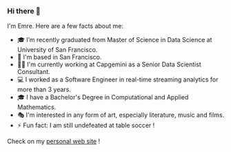 ### Hi there 👋  

I'm Emre. Here are a few facts about me:

- 🎓  I’m recently graduated from Master of Science in Data Science at University of San Francisco.
- 📍  I'm based in San Francisco.
- 👨‍💻  I'm currently working at Capgemini as a Senior Data Scientist Consultant.
- 💻  I worked as a Software Engineer in real-time streaming analytics for more than 3 years.
- 🎓  I have a Bachelor's Degree in Computational and Applied Mathematics.
- 🎭  I'm interested in any form of art, especially literature, music and films.
- ⚡  Fun fact: I am still undefeated at table soccer !

Check on my [personal web site](https://www.okcular.com.tr) !

<!--
**emreokcular/emreokcular** is a ✨ _special_ ✨ repository because its `README.md` (this file) appears on your GitHub profile.

Here are some ideas to get you started:

- 🔭 I’m currently working on ...
- 🌱 I’m currently learning ...
- 👯 I’m looking to collaborate on ...
- 🤔 I’m looking for help with ...
- 💬 Ask me about ...
- 📫 How to reach me: ...
- 😄 Pronouns: ...
- ⚡ Fun fact: ...
-->

